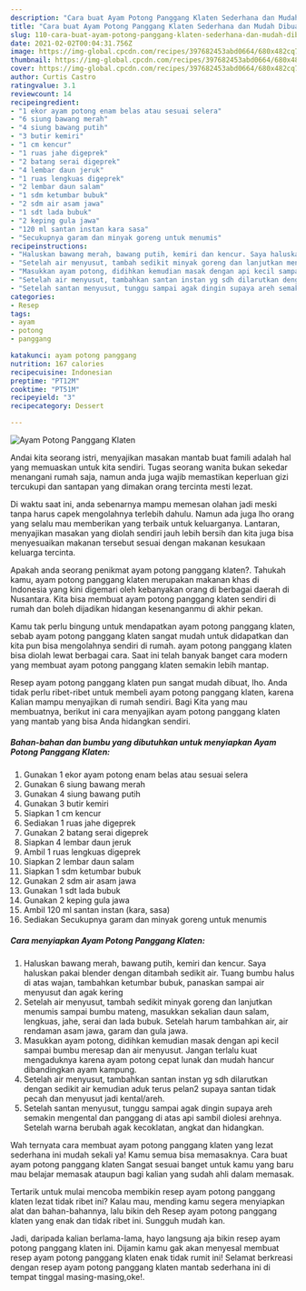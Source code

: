 ```yaml
---
description: "Cara buat Ayam Potong Panggang Klaten Sederhana dan Mudah Dibuat"
title: "Cara buat Ayam Potong Panggang Klaten Sederhana dan Mudah Dibuat"
slug: 110-cara-buat-ayam-potong-panggang-klaten-sederhana-dan-mudah-dibuat
date: 2021-02-02T00:04:31.756Z
image: https://img-global.cpcdn.com/recipes/397682453abd0664/680x482cq70/ayam-potong-panggang-klaten-foto-resep-utama.jpg
thumbnail: https://img-global.cpcdn.com/recipes/397682453abd0664/680x482cq70/ayam-potong-panggang-klaten-foto-resep-utama.jpg
cover: https://img-global.cpcdn.com/recipes/397682453abd0664/680x482cq70/ayam-potong-panggang-klaten-foto-resep-utama.jpg
author: Curtis Castro
ratingvalue: 3.1
reviewcount: 14
recipeingredient:
- "1 ekor ayam potong enam belas atau sesuai selera"
- "6 siung bawang merah"
- "4 siung bawang putih"
- "3 butir kemiri"
- "1 cm kencur"
- "1 ruas jahe digeprek"
- "2 batang serai digeprek"
- "4 lembar daun jeruk"
- "1 ruas lengkuas digeprek"
- "2 lembar daun salam"
- "1 sdm ketumbar bubuk"
- "2 sdm air asam jawa"
- "1 sdt lada bubuk"
- "2 keping gula jawa"
- "120 ml santan instan kara sasa"
- "Secukupnya garam dan minyak goreng untuk menumis"
recipeinstructions:
- "Haluskan bawang merah, bawang putih, kemiri dan kencur. Saya haluskan pakai blender dengan ditambah sedikit air. Tuang bumbu halus di atas wajan, tambahkan ketumbar bubuk, panaskan sampai air menyusut dan agak kering"
- "Setelah air menyusut, tambah sedikit minyak goreng dan lanjutkan menumis sampai bumbu mateng, masukkan sekalian daun salam, lengkuas, jahe, serai dan lada bubuk. Setelah harum tambahkan air, air rendaman asam jawa, garam dan gula jawa."
- "Masukkan ayam potong, didihkan kemudian masak dengan api kecil sampai bumbu meresap dan air menyusut. Jangan terlalu kuat mengaduknya karena ayam potong cepat lunak dan mudah hancur dibandingkan ayam kampung."
- "Setelah air menyusut, tambahkan santan instan yg sdh dilarutkan dengan sedikit air kemudian aduk terus pelan2 supaya santan tidak pecah dan menyusut jadi kental/areh."
- "Setelah santan menyusut, tunggu sampai agak dingin supaya areh semakin mengental dan panggang di atas api sambil diolesi arehnya. Setelah warna berubah agak kecoklatan, angkat dan hidangkan."
categories:
- Resep
tags:
- ayam
- potong
- panggang

katakunci: ayam potong panggang 
nutrition: 167 calories
recipecuisine: Indonesian
preptime: "PT12M"
cooktime: "PT51M"
recipeyield: "3"
recipecategory: Dessert

---
```



![Ayam Potong Panggang Klaten](https://img-global.cpcdn.com/recipes/397682453abd0664/680x482cq70/ayam-potong-panggang-klaten-foto-resep-utama.jpg)

Andai kita seorang istri, menyajikan masakan mantab buat famili adalah hal yang memuaskan untuk kita sendiri. Tugas seorang  wanita bukan sekedar menangani rumah saja, namun anda juga wajib memastikan keperluan gizi tercukupi dan santapan yang dimakan orang tercinta mesti lezat.

Di waktu  saat ini, anda sebenarnya mampu memesan olahan jadi meski tanpa harus capek mengolahnya terlebih dahulu. Namun ada juga lho orang yang selalu mau memberikan yang terbaik untuk keluarganya. Lantaran, menyajikan masakan yang diolah sendiri jauh lebih bersih dan kita juga bisa menyesuaikan makanan tersebut sesuai dengan makanan kesukaan keluarga tercinta. 



Apakah anda seorang penikmat ayam potong panggang klaten?. Tahukah kamu, ayam potong panggang klaten merupakan makanan khas di Indonesia yang kini digemari oleh kebanyakan orang di berbagai daerah di Nusantara. Kita bisa membuat ayam potong panggang klaten sendiri di rumah dan boleh dijadikan hidangan kesenanganmu di akhir pekan.

Kamu tak perlu bingung untuk mendapatkan ayam potong panggang klaten, sebab ayam potong panggang klaten sangat mudah untuk didapatkan dan kita pun bisa mengolahnya sendiri di rumah. ayam potong panggang klaten bisa diolah lewat berbagai cara. Saat ini telah banyak banget cara modern yang membuat ayam potong panggang klaten semakin lebih mantap.

Resep ayam potong panggang klaten pun sangat mudah dibuat, lho. Anda tidak perlu ribet-ribet untuk membeli ayam potong panggang klaten, karena Kalian mampu menyajikan di rumah sendiri. Bagi Kita yang mau membuatnya, berikut ini cara menyajikan ayam potong panggang klaten yang mantab yang bisa Anda hidangkan sendiri.

<!--inarticleads1-->

##### Bahan-bahan dan bumbu yang dibutuhkan untuk menyiapkan Ayam Potong Panggang Klaten:

1. Gunakan 1 ekor ayam potong enam belas atau sesuai selera
1. Gunakan 6 siung bawang merah
1. Gunakan 4 siung bawang putih
1. Gunakan 3 butir kemiri
1. Siapkan 1 cm kencur
1. Sediakan 1 ruas jahe digeprek
1. Gunakan 2 batang serai digeprek
1. Siapkan 4 lembar daun jeruk
1. Ambil 1 ruas lengkuas digeprek
1. Siapkan 2 lembar daun salam
1. Siapkan 1 sdm ketumbar bubuk
1. Gunakan 2 sdm air asam jawa
1. Gunakan 1 sdt lada bubuk
1. Gunakan 2 keping gula jawa
1. Ambil 120 ml santan instan (kara, sasa)
1. Sediakan Secukupnya garam dan minyak goreng untuk menumis




<!--inarticleads2-->

##### Cara menyiapkan Ayam Potong Panggang Klaten:

1. Haluskan bawang merah, bawang putih, kemiri dan kencur. Saya haluskan pakai blender dengan ditambah sedikit air. Tuang bumbu halus di atas wajan, tambahkan ketumbar bubuk, panaskan sampai air menyusut dan agak kering
1. Setelah air menyusut, tambah sedikit minyak goreng dan lanjutkan menumis sampai bumbu mateng, masukkan sekalian daun salam, lengkuas, jahe, serai dan lada bubuk. Setelah harum tambahkan air, air rendaman asam jawa, garam dan gula jawa.
1. Masukkan ayam potong, didihkan kemudian masak dengan api kecil sampai bumbu meresap dan air menyusut. Jangan terlalu kuat mengaduknya karena ayam potong cepat lunak dan mudah hancur dibandingkan ayam kampung.
1. Setelah air menyusut, tambahkan santan instan yg sdh dilarutkan dengan sedikit air kemudian aduk terus pelan2 supaya santan tidak pecah dan menyusut jadi kental/areh.
1. Setelah santan menyusut, tunggu sampai agak dingin supaya areh semakin mengental dan panggang di atas api sambil diolesi arehnya. Setelah warna berubah agak kecoklatan, angkat dan hidangkan.




Wah ternyata cara membuat ayam potong panggang klaten yang lezat sederhana ini mudah sekali ya! Kamu semua bisa memasaknya. Cara buat ayam potong panggang klaten Sangat sesuai banget untuk kamu yang baru mau belajar memasak ataupun bagi kalian yang sudah ahli dalam memasak.

Tertarik untuk mulai mencoba membikin resep ayam potong panggang klaten lezat tidak ribet ini? Kalau mau, mending kamu segera menyiapkan alat dan bahan-bahannya, lalu bikin deh Resep ayam potong panggang klaten yang enak dan tidak ribet ini. Sungguh mudah kan. 

Jadi, daripada kalian berlama-lama, hayo langsung aja bikin resep ayam potong panggang klaten ini. Dijamin kamu gak akan menyesal membuat resep ayam potong panggang klaten enak tidak rumit ini! Selamat berkreasi dengan resep ayam potong panggang klaten mantab sederhana ini di tempat tinggal masing-masing,oke!.

